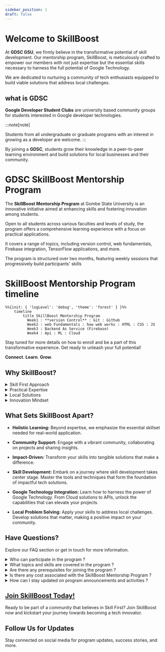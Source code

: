 ```yaml
---
sidebar_position: 1
draft: false
---
```


# Welcome to SkillBoost 

At **GDSC GSU**, we firmly believe in the transformative potential of skill development. Our mentorship program, SkillBoost, is meticulously crafted to empower our members with not just expertise but the essential skills necessary to harness the full potential of Google Technology. 

We are dedicated to nurturing a community of tech enthusiasts equipped to build viable solutions that address local challenges.

## what is GDSC 

**Google Developer Student Clubs** are university based community groups for students interested in Google developer technologies. 

:::note[note]

Students from all undergraduate or graduate programs with an interest in growing as a developer are welcome. 
:::


By joining a **GDSC**, students grow their knowledge in a peer-to-peer learning environment and build solutions for local businesses and their community.


# GDSC SkillBoost Mentorship Program

The **SkillBoost Mentorship Program** at Gombe State University is an innovative initiative aimed at enhancing skills and fostering innovation among students. 

Open to all students across various faculties and levels of study, the program offers a comprehensive learning experience with a focus on practical applications. 

It covers a range of topics, including version control, web fundamentals, Firebase integration, TensorFlow applications, and more. 

The program is structured over two months, featuring weekly sessions that progressively build participants' skills

# SkillBoost Mentorship Program timeline 

```mermaid
%%{init: { 'logLevel': 'debug', 'theme': 'forest' } }%%
    timeline
        title SkillBoost Mentorship Program 
          Week1 : **version Control** : Git : Github 
          Week2 : web Fundamentals : how web works : HTML : CSS : JS
          Week3 : Backend As Service (Firebase)
          Week4 : Api : ML : Cloud       
```

Stay tuned for more details on how to enroll and be a part of this transformative experience. Get ready to unleash your full potential!

**Connect**. **Learn**. **Grow**.

## Why SkillBoost?

<details>
  <summary> Skill First Approach</summary>
  <div>
     <div>
     We prioritize skill development as the cornerstone of innovation.
     </div>
  </div>
</details>

<details>
  <summary> Practical Expertise </summary>
  <div>
     <div>
     Gain hands-on experience to confidently leverage Google Technology
     </div>
  </div>
</details>


<details>
  <summary> Local Solutions</summary>
  <div>
     <div>
      Our focus is on cultivating skills that directly contribute to solving local problems.
     </div>
  </div>
</details>


<details>
  <summary>Innovation Mindset</summary>
  <div>
     <div>
     Immerse yourself in a culture that values creativity, critical thinking, and solution-oriented approaches.
     </div>
  </div>
</details>


## What Sets SkillBoost Apart?

- **Holistic Learning:** Beyond expertise, we emphasize the essential skillset needed for real-world application.

- **Community Support:** Engage with a vibrant community, collaborating on projects and sharing insights.
- **Impact-Driven:** Transform your skills into tangible solutions that make a difference.

- **Skill Development:** Embark on a journey where skill development takes center stage. Master the tools and techniques that form the foundation of impactful tech solutions.

- **Google Technology Integration:** Learn how to harness the power of Google Technology. From Cloud solutions to APIs, unlock the capabilities that can elevate your projects.

- **Local Problem Solving:** Apply your skills to address local challenges. Develop solutions that matter, making a positive impact on your community.


## Have Questions?

Explore our FAQ section or get in touch for more information.


<details>
<summary> Who can participate in the program ?</summary>
<div>
 <div>
open to students from all faculties and academic levels at Gombe State University, aiming for inclusivity and diverse participation.
 </div>
</div>
</details>

<details>
<summary>What topics and skills are covered in the program ? </summary>
<div>
 <div>
 Covers version control, web fundamentals, Firebase integration, TensorFlow applications, and more. Emphasizes technical expertise and essential skills for real-world applications.
 </div>
</div>
</details>


<details>
<summary>Are there any prerequisites for joining the program ? </summary>
<div>
 <div>
 While no strict prerequisites, a basic understanding of programming concepts may be beneficial. The program accommodates learners at various skill levels.
 </div>
</div>
</details>

<details>
<summary>Is there any cost associated with the SkillBoost Mentorship Program ? </summary>
<div>
 <div>
 Aims to be accessible to all students. Details about costs or potential scholarships will be communicated during the application process.
 </div>
</div>
</details>

<details>
<summary>How can I stay updated on program announcements and activities ?</summary>
   <div>
      <div>
      Regular updates, announcements, and relevant information will be shared through official university channels, including emails, notices, and social media platforms
      </div>
   </div>
</details>

## [Join SkillBoost Today!](./intro.md)

Ready to be part of a community that believes in Skill First? Join SkillBoost now and kickstart your journey towards becoming a tech innovator.


## Follow Us for Updates

Stay connected on social media for program updates, success stories, and more.

<!-- [Social Media Icons] -->
